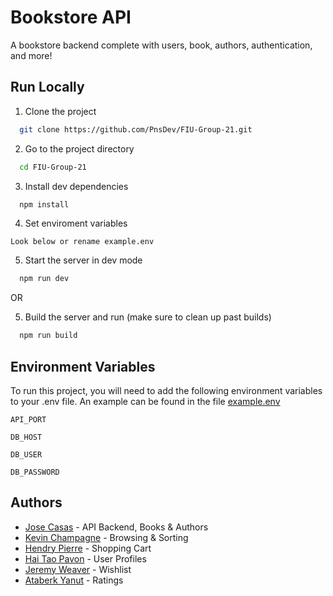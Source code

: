 
# Bookstore API

A bookstore backend complete with users, book, authors, authentication, and more!

## Run Locally

1. Clone the project

```bash
  git clone https://github.com/PnsDev/FIU-Group-21.git
```

2. Go to the project directory

```bash
  cd FIU-Group-21
```

3. Install dev dependencies

```bash
  npm install
```

4. Set enviroment variables

```
Look below or rename example.env
```

5. Start the server in dev mode

```bash
  npm run dev
```

OR

5. Build the server and run (make sure to clean up past builds)

```bash
  npm run build
```


## Environment Variables

To run this project, you will need to add the following environment variables to your .env file. An example can be found in the file 
[example.env](https://github.com/PnsDev/FIU-Group-21/blob/main/example.env)

`API_PORT`

`DB_HOST`

`DB_USER`

`DB_PASSWORD`


## Authors

- [Jose Casas](https://www.github.com/pnsdev) - API Backend, Books & Authors
- [Kevin Champagne](https://google.com) - Browsing & Sorting
- [Hendry Pierre](https://google.com) - Shopping Cart
- [Hai Tao Pavon](https://google.com) - User Profiles
- [Jeremy Weaver](https://google.com) - Wishlist
- [Ataberk Yanut](https://google.com) - Ratings
